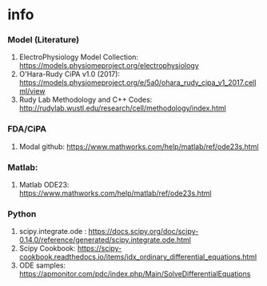 # info

### Model (Literature)
1. ElectroPhysiology Model Collection: https://models.physiomeproject.org/electrophysiology
2. O'Hara-Rudy CiPA v1.0 (2017): https://models.physiomeproject.org/e/5a0/ohara_rudy_cipa_v1_2017.cellml/view
3. Rudy Lab Methodology and C++ Codes: http://rudylab.wustl.edu/research/cell/methodology/index.html


### FDA/CiPA
1. Modal github: https://www.mathworks.com/help/matlab/ref/ode23s.html
### Matlab:
1. Matlab ODE23: https://www.mathworks.com/help/matlab/ref/ode23s.html
### Python
1. scipy.integrate.ode : https://docs.scipy.org/doc/scipy-0.14.0/reference/generated/scipy.integrate.ode.html
2. Scipy Cookbook: https://scipy-cookbook.readthedocs.io/items/idx_ordinary_differential_equations.html
3. ODE samples: https://apmonitor.com/pdc/index.php/Main/SolveDifferentialEquations

